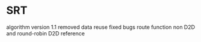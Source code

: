 # SRT

algorithm version 1.1
  removed data reuse
  fixed bugs
  route function 
  non D2D and round-robin D2D reference
    
